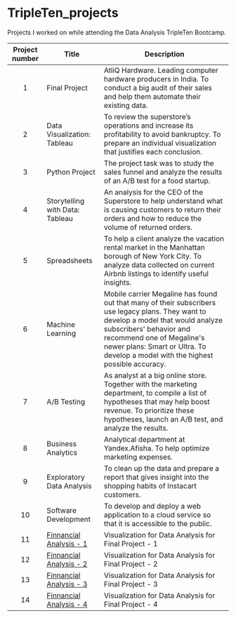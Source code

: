 # TripleTen_projects
Projects I worked on while attending the Data Analysis TripleTen Bootcamp.


| Project number | Title | Description |
| :-----------: | ----------- |----------- |
| 1 | Final Project | AtliQ Hardware. Leading computer hardware producers in India. To conduct a big audit of their sales and help them automate their existing data. |
| 2 | Data Visualization: Tableau | To review the superstore’s operations and increase its profitability to avoid bankruptcy. To prepare an individual visualization that justifies each conclusion. |
| 3 | Python Project | The project task was to study the sales funnel and analyze the results of an A/B test for a food startup. |
| 4 | Storytelling with Data: Tableau | An analysis for the CEO of the Superstore to help understand what is causing customers to return their orders and how to reduce the volume of returned orders. |
| 5 | Spreadsheets | To help a client analyze the vacation rental market in the Manhattan borough of New York City. To analyze data collected on current Airbnb listings to identify useful insights. |
| 6 | Machine Learning | Mobile carrier Megaline has found out that many of their subscribers use legacy plans. They want to develop a model that would analyze subscribers' behavior and recommend one of Megaline's newer plans: Smart or Ultra. To develop a model with the highest possible accuracy. |
| 7 | A/B Testing | As analyst at a big online store. Together with the marketing department, to compile a list of hypotheses that may help boost revenue. To prioritize these hypotheses, launch an A/B test, and analyze the results. |
| 8 | Business Analytics | Analytical department at Yandex.Afisha. To help optimize marketing expenses. |
| 9 | Exploratory Data Analysis | To clean up the data and prepare a report that gives insight into the shopping habits of Instacart customers. |
| 10 | Software Development | To develop and deploy a web application to a cloud service so that it is accessible to the public. |
| 11 | [Finnancial Analysis - 1]( https://public.tableau.com/views/final_project_17271879861690/KPIStimedashboard?:language=es-ES&:sid=&:redirect=auth&:display_count=n&:origin=viz_share_link) | Visualization for Data Analysis for Final Project - 1 |
| 12 | [Finnancial Analysis - 2]([https://github.com/zarina-perez/TripleTen_projects/tree/main/02-EDA_project](https://public.tableau.com/views/final_project-2Dashboard/GlobalSalesDashboard?:language=es-ES&:sid=&:redirect=auth&:display_count=n&:origin=viz_share_link)) | Visualization for Data Analysis for Final Project - 2 |
| 13 | [Finnancial Analysis - 3]([https://github.com/zarina-perez/TripleTen_projects/tree/main/02-EDA_project](https://public.tableau.com/views/final_project-3Dashboard/ProfitabilityCategorydashboard?:language=es-ES&:sid=&:redirect=auth&:display_count=n&:origin=viz_share_link)) | Visualization for Data Analysis for Final Project - 3 |
| 14 | [Finnancial Analysis - 4]([https://github.com/zarina-perez/TripleTen_projects/tree/main/02-EDA_project](https://public.tableau.com/views/final_project-4Dashboard/GeographicalPlatformMetrics?:language=es-ES&:sid=&:redirect=auth&:display_count=n&:origin=viz_share_link)) | Visualization for Data Analysis for Final Project - 4 |
